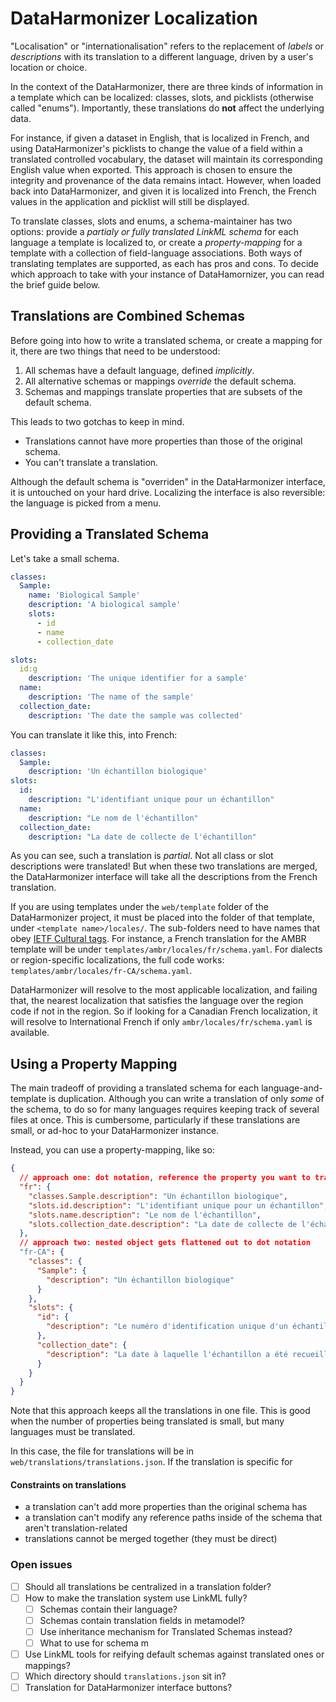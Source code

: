 # DataHarmonizer Localization

"Localisation" or "internationalisation" refers to the replacement of _labels_ or _descriptions_ with its translation to a different language, driven by a user's location or choice.

In the context of the DataHarmonizer, there are three kinds of information in a template which can be localized: classes, slots, and picklists (otherwise called "enums"). Importantly, these translations do **not** affect the underlying data.

For instance, if given a dataset in English, that is localized in French, and using DataHarmonizer's picklists to change the value of a field within a translated controlled vocabulary, the dataset will maintain its corresponding English value when exported. This approach is chosen to ensure the integrity and provenance of the data remains intact. However, when loaded back into DataHarmonizer, and given it is localized into French, the French values in the application and picklist will still be displayed.

To translate classes, slots and enums, a schema-maintainer has two options: provide a _partialy or fully translated LinkML schema_ for each language a template is localized to, or create a _property-mapping_ for a template with a collection of field-language associations. Both ways of translating templates are supported, as each has pros and cons. To decide which approach to take with your instance of DataHamornizer, you can read the brief guide below.

## Translations are Combined Schemas

Before going into how to write a translated schema, or create a mapping for it, there are two things that need to be understood:

1. All schemas have a default language, defined _implicitly_.
2. All alternative schemas or mappings _override_ the default schema.
3. Schemas and mappings translate properties that are subsets of the default schema.

This leads to two gotchas to keep in mind.

- Translations cannot have more properties than those of the original schema.
- You can't translate a translation.

Although the default schema is "overriden" in the DataHarmonizer interface, it is untouched on your hard drive. Localizing the interface is also reversible: the language is picked from a menu.

## Providing a Translated Schema

Let's take a small schema.

```yaml
classes:
  Sample:
    name: 'Biological Sample'
    description: 'A biological sample'
    slots:
      - id
      - name
      - collection_date

slots:
  id:g
    description: 'The unique identifier for a sample'
  name:
    description: 'The name of the sample'
  collection_date:
    description: 'The date the sample was collected'
```

You can translate it like this, into French:

```yaml
classes:
  Sample:
    description: 'Un échantillon biologique'
slots:
  id:
    description: "L'identifiant unique pour un échantillon"
  name:
    description: "Le nom de l'échantillon"
  collection_date:
    description: "La date de collecte de l'échantillon"
```

As you can see, such a translation is _partial_. Not all class or slot descriptions were translated! But when these two translations are merged, the DataHarmonizer interface will take all the descriptions from the French translation.

If you are using templates under the `web/template` folder of the DataHarmonizer project, it must be placed into the folder of that template, under `<template name>/locales/`. The sub-folders need to have names that obey [IETF Cultural tags](https://www.venea.net/web/culture_code). For instance, a French translation for the AMBR template will be under `templates/ambr/locales/fr/schema.yaml`. For dialects or region-specific localizations, the full code works: `templates/ambr/locales/fr-CA/schema.yaml`.

DataHarmonizer will resolve to the most applicable localization, and failing that, the nearest localization that satisfies the language over the region code if not in the region. So if looking for a Canadian French localization, it will resolve to International French if only `ambr/locales/fr/schema.yaml` is available.

## Using a Property Mapping

The main tradeoff of providing a translated schema for each language-and-template is duplication. Although you can write a translation of only _some_ of the schema, to do so for many languages requires keeping track of several files at once. This is cumbersome, particularly if these translations are small, or ad-hoc to your DataHarmonizer instance.

Instead, you can use a property-mapping, like so:

```json
{
  // approach one: dot notation, reference the property you want to translate using <a>.<b>.<c> etc
  "fr": {
    "classes.Sample.description": "Un échantillon biologique",
    "slots.id.description": "L'identifiant unique pour un échantillon",
    "slots.name.description": "Le nom de l'échantillon",
    "slots.collection_date.description": "La date de collecte de l'échantillon"
  },
  // approach two: nested object gets flattened out to dot notation
  "fr-CA": {
    "classes": {
      "Sample": {
        "description": "Un échantillon biologique"
      }
    },
    "slots": {
      "id": {
        "description": "Le numéro d'identification unique d'un échantillon"
      },
      "collection_date": {
        "description": "La date à laquelle l'échantillon a été recueilli"
      }
    }
  }
}
```

Note that this approach keeps all the translations in one file. This is good when the number of properties being translated is small, but many languages must be translated.

In this case, the file for translations will be in `web/translations/translations.json`. If the translation is specific for

#### Constraints on translations

- a translation can't add more properties than the original schema has
- a translation can't modify any reference paths inside of the schema that aren't translation-related
- translations cannot be merged together (they must be direct)

### Open issues

- [ ] Should all translations be centralized in a translation folder?
- [ ] How to make the translation system use LinkML fully?
  - [ ] Schemas contain their language?
  - [ ] Schemas contain translation fields in metamodel?
  - [ ] Use inheritance mechanism for Translated Schemas instead?
  - [ ] What to use for schema m
- [ ] Use LinkML tools for reifying default schemas against translated ones or mappings?
- [ ] Which directory should `translations.json` sit in?
- [ ] Translation for DataHarmonizer interface buttons?
